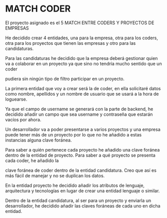 # MATCH CODER

El proyecto asignado es el 5 MATCH ENTRE CODERS Y PROYECTOS DE EMPRESAS

He decidido crear 4 entidades, una para la empresa, otra para los coders, otra para los proyectos que tienen las empresas y otro para las candidaturas.

Para las candidaturas he decidido que la empresa deberá gestionar quien va a colaborar en un proyecto ya que sino no tendría mucho sentido que un coder

pudiera sin ningún tipo de filtro participar en un proyecto.

La primera entidad que voy a crear será la de coder, en ella solicitaré datos como nombre, apellidos y un nombre de usuario que se usará a la hora de loguearse.

Ya que el campo de username se generará con la parte de backend, he decidido añadir un campo que sea username y contraseña que estarán vacíos por ahora.

Un desarrollador va a poder presentarse a varios proyectos y una empresa puede tener más de un proyecto por lo que no he añadido a estas instancias alguna clave foránea.

Para saber a quién pertenece cada proyecto he añadido una clave foránea dentro de la entidad de proyecto. Para saber a qué proyecto se presenta cada coder, he añadido la

clave foránea de coder dentro de la entidad candidatura. Creo que así es más fácil de manejar y no se duplican los datos.

En la entidad proyecto he decidido añadir los atributos de lenguaje, arquitectura y tecnologías en lugar de crear una entidad lenguaje o similar.

Dentro de la entidad candidatura, al ser para un proyecto y enviarla un desarrollador, he decidido añadir las claves foráneas de cada uno en dicha entidad.
